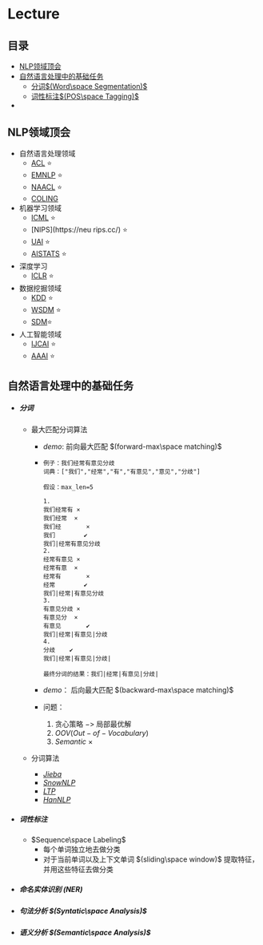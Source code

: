 # Lecture

## 目录

- [NLP领域顶会](#NLP领域顶会)
- [自然语言处理中的基础任务](#自然语言处理中的基础任务)
  - [分词$(Word\space Segmentation)$](#分词)
  - [词性标注$(POS\space Tagging)$](#词性标注)
- 



## NLP领域顶会

- 自然语言处理领域
  - [ACL](https://acl2020.org/)  ⭐
  - [EMNLP](https://2020.emnlp.org/) ⭐
  - [NAACL](https://naacl.org/) ⭐
  - [COLING]()
- 机器学习领域
  - [ICML](https://icml.cc/) ⭐
  - [NIPS](https://neu rips.cc/) ⭐
  - [UAI](http://www.auai.org/uai2020/) ⭐
  - [AISTATS](https://www.myhuiban.com/conference/2655) ⭐
- 深度学习
  - [ICLR](https://iclr.cc/Conferences/2021/CallForPapers) ⭐
- 数据挖掘领域
  - [KDD](https://www.kdd.org/kdd2020/)  ⭐
  - [WSDM](http://www.wsdm-conference.org/2021/) ⭐
  - [SDM](https://www.baidu.com/link?url=Lf7PFGzKR3U5LVcY-dRtoSqeLh3qPoTdx9du6Jwx5sr2qIqehbewshZW50vC08di&wd=&eqid=dcf33c710004df90000000035f8d410c)⭐
- 人工智能领域
  - [IJCAI](https://www.ijcai.org/) ⭐
  - [AAAI](https://aaai.org/Conferences/AAAI-20/) ⭐



## 自然语言处理中的基础任务

- ##### 分词

  - 最大匹配分词算法

    - $demo:$ 前向最大匹配 $(forward-max\space matching)$

    - ```
      例子：我们经常有意见分歧
      词典：["我们","经常","有","有意见","意见","分歧"]
      
      假设：max_len=5
      
      1.
      我们经常有	×
      我们经常	×
      我们经		×
      我们		✔
      我们|经常有意见分歧
      2.
      经常有意见	×
      经常有意	×
      经常有		×
      经常		✔
      我们|经常|有意见分歧
      3.
      有意见分歧	×
      有意见分	×
      有意见		✔
      我们|经常|有意见|分歧
      4.
      分歧	✔
      我们|经常|有意见|分歧|
      
      最终分词的结果：我们|经常|有意见|分歧|
      ```

    - $demo：$ 后向最大匹配 $(backward-max\space matching)$

    - 问题：

      1. 贪心策略 $->$ 局部最优解
      2. $OOV(Out-of-Vocabulary)$
      3. $Semantic$ ×

  - 分词算法

    - [$Jieba$](https://github.com/fxsjy/jieba)
    - [$SnowNLP$](https://github.com/isnowfy/snownlp)
    - [$LTP$](http://www.ltp-cloud.com/)
    - [$HanNLP$](https://github.com/hankcs/HanLP)

- ##### 词性标注

  - $Sequence\space Labeling$
    - 每个单词独立地去做分类
    - 对于当前单词以及上下文单词 $(sliding\space window)$ 提取特征，并用这些特征去做分类

- ##### 命名实体识别 $(NER)$

- ##### 句法分析 $(Syntatic\space Analysis)$

- ##### 语义分析 $(Semantic\space Analysis)$

